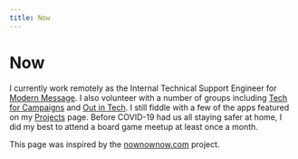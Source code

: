 ```yaml
---
title: Now
---
```


# Now

I currently work remotely as the Internal Technical Support Engineer for [Modern Message](https://www.modernmessage.com/). I also volunteer with a number of groups including [Tech for Campaigns](https://www.techforcampaigns.org/) and [Out in Tech](https://outintech.com/). I still fiddle with a few of the apps featured on my [Projects](/projects) page. Before COVID-19 had us all staying safer at home, I did my best to attend a board game meetup at least once a month.

This page was inspired by the [nownownow.com](https://nownownow.com/) project.